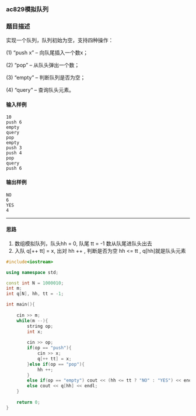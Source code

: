### ac829模拟队列

### 题目描述
实现一个队列，队列初始为空，支持四种操作：

(1) “push x” – 向队尾插入一个数x；

(2) “pop” – 从队头弹出一个数；

(3) “empty” – 判断队列是否为空；

(4) “query” – 查询队头元素。
#### 输入样例

```
10
push 6
empty
query
pop
empty
push 3
push 4
pop
query
push 6
```
#### 输出样例
```
NO
6
YES
4
```
----------
#### 思路
1. 数组模拟队列，队头hh = 0, 队尾 tt = -1 数从队尾进队头出去
2. 入队 q[++ tt] = x, 出对 hh ++ , 判断是否为空 hh <= tt , q[hh]就是队头元素
```c++
#include<iostream>

using namespace std;

const int N = 1000010;
int m;
int q[N], hh, tt = -1;

int main(){
    
    cin >> m;
    while(m --){
        string op;
        int x;
        
        cin >> op;
        if(op == "push"){
            cin >> x;
            q[++ tt] = x;
        }else if(op == "pop"){
            hh ++;
        }
        else if(op == "empty") cout << (hh <= tt ? "NO" : "YES") << endl;
        else cout << q[hh] << endl;        
    }
    
    return 0;
}
```